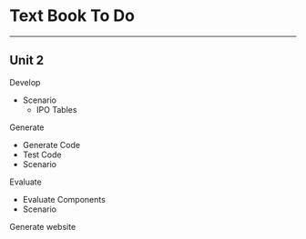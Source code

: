 # Text Book To Do

---
## Unit 2

Develop
- Scenario
  - IPO Tables

Generate
-  Generate Code
-  Test Code
-  Scenario

Evaluate
- Evaluate Components
- Scenario

Generate website